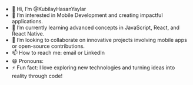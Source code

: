 - 👋 Hi, I’m @KubilayHasanYaylar  
- 👀 I’m interested in Mobile Development and creating impactful applications.  
- 🌱 I’m currently learning advanced concepts in JavaScript, React, and React Native.  
- 💞️ I’m looking to collaborate on innovative projects involving mobile apps or open-source contributions.  
- 📫 How to reach me:  email or LinkedIn
- 😄 Pronouns:   
- ⚡ Fun fact: I love exploring new technologies and turning ideas into reality through code!  

<!---
KubilayHasanYaylar/KubilayHasanYaylar is a ✨ special ✨ repository because its `README.md` (this file) appears on your GitHub profile.
You can click the Preview link to take a look at your changes.
--->
